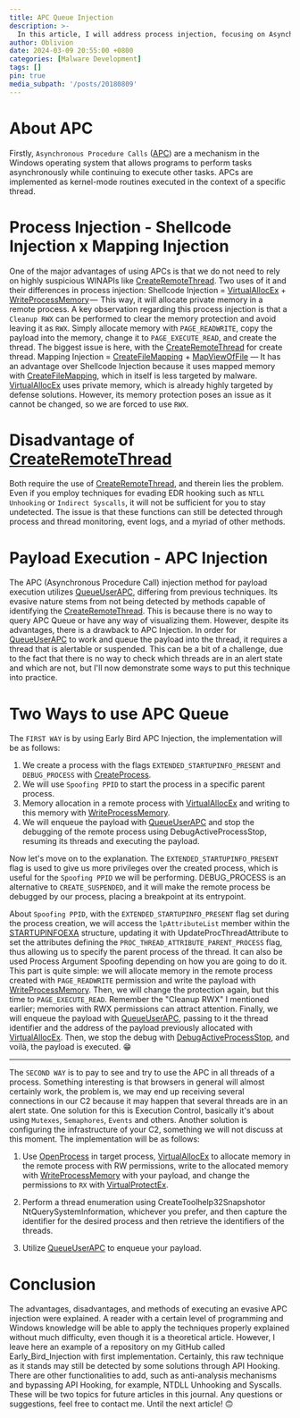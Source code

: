 ```yaml
---
title: APC Queue Injection
description: >-
  In this article, I will address process injection, focusing on Asynchronous Procedure Calls (APC) with evasion techniques and some important OPSEC warnings for your upcoming engagements in Red Team.
author: Oblivion
date: 2024-03-09 20:55:00 +0800
categories: [Malware Development]
tags: []
pin: true
media_subpath: '/posts/20180809'
---
```

# About APC
Firstly, ``Asynchronous Procedure Calls`` ([APC](https://learn.microsoft.com/en-us/windows/win32/sync/asynchronous-procedure-calls)) are a mechanism in the Windows operating system that allows programs to perform tasks asynchronously while continuing to execute other tasks. APCs are implemented as kernel-mode routines executed in the context of a specific thread.

# Process Injection - Shellcode Injection x Mapping Injection
One of the major advantages of using APCs is that we do not need to rely on highly suspicious WINAPIs like [CreateRemoteThread](https://learn.microsoft.com/en-us/windows/win32/api/processthreadsapi/nf-processthreadsapi-createremotethread). Two uses of it and their differences in process injection:
Shellcode Injection = [VirtualAllocEx](https://learn.microsoft.com/en-us/windows/win32/api/memoryapi/nf-memoryapi-virtualallocex) + [WriteProcessMemory](https://learn.microsoft.com/en-us/windows/win32/api/memoryapi/nf-memoryapi-writeprocessmemory) —  This way, it will allocate private memory in a remote process. A key observation regarding this process injection is that a ``Cleanup RWX`` can be performed to clear the memory protection and avoid leaving it as ``RWX``. Simply allocate memory with ``PAGE_READWRITE``, copy the payload into the memory, change it to ``PAGE_EXECUTE_READ``, and create the thread. The biggest issue is here, with the [CreateRemoteThread](https://learn.microsoft.com/en-us/windows/win32/api/processthreadsapi/nf-processthreadsapi-createremotethread) for create thread. 
Mapping Injection = [CreateFileMapping](https://learn.microsoft.com/en-us/windows/win32/api/winbase/nf-winbase-createfilemappinga) + [MapViewOfFile](https://learn.microsoft.com/en-us/windows/win32/api/memoryapi/nf-memoryapi-mapviewoffile) — It has an advantage over Shellcode Injection because it uses mapped memory with [CreateFileMapping](https://learn.microsoft.com/en-us/windows/win32/api/winbase/nf-winbase-createfilemappinga), which in itself is less targeted by malware. [VirtualAllocEx](https://learn.microsoft.com/en-us/windows/win32/api/memoryapi/nf-memoryapi-virtualallocex) uses private memory, which is already highly targeted by defense solutions. However, its memory protection poses an issue as it cannot be changed, so we are forced to use ``RWX``.

# Disadvantage of [CreateRemoteThread](https://learn.microsoft.com/en-us/windows/win32/api/processthreadsapi/nf-processthreadsapi-createremotethread)
Both require the use of [CreateRemoteThread](https://learn.microsoft.com/en-us/windows/win32/api/processthreadsapi/nf-processthreadsapi-createremotethread), and therein lies the problem. Even if you employ techniques for evading EDR hooking such as ``NTLL Unhooking`` or ``Indirect Syscalls``, it will not be sufficient for you to stay undetected. The issue is that these functions can still be detected through process and thread monitoring, event logs, and a myriad of other methods.

# Payload Execution - APC Injection
The APC (Asynchronous Procedure Call) injection method for payload execution utilizes [QueueUserAPC](https://learn.microsoft.com/en-us/windows/win32/api/processthreadsapi/nf-processthreadsapi-queueuserapc), differing from previous techniques. Its evasive nature stems from not being detected by methods capable of identifying the [CreateRemoteThread](https://learn.microsoft.com/en-us/windows/win32/api/processthreadsapi/nf-processthreadsapi-createremotethread). This is because there is no way to query APC Queue or have any way of visualizing them.
However, despite its advantages, there is a drawback to APC Injection. In order for [QueueUserAPC](https://learn.microsoft.com/en-us/windows/win32/api/processthreadsapi/nf-processthreadsapi-queueuserapc) to work and queue the payload into the thread, it requires a thread that is alertable or suspended. This can be a bit of a challenge, due to the fact that there is no way to check which threads are in an alert state and which are not, but I'll now demonstrate some ways to put this technique into practice.

# Two Ways to use APC Queue
The ``FIRST WAY`` is by using Early Bird APC Injection, the implementation will be as follows: 
1. We create a process with the flags ``EXTENDED_STARTUPINFO_PRESENT`` and ``DEBUG_PROCESS`` with [CreateProcess](https://learn.microsoft.com/en-us/windows/win32/api/processthreadsapi/nf-processthreadsapi-createprocessa). 
2. We will use ``Spoofing PPID`` to start the process in a specific parent process. 
3. Memory allocation in a remote process with [VirtualAllocEx](https://learn.microsoft.com/en-us/windows/win32/api/memoryapi/nf-memoryapi-virtualallocex) and writing to this memory with [WriteProcessMemory](). 
4. We will enqueue the payload with [QueueUserAPC](https://learn.microsoft.com/en-us/windows/win32/api/processthreadsapi/nf-processthreadsapi-queueuserapc) and stop the debugging of the remote process using DebugActiveProcessStop, resuming its 
threads and executing the payload.

Now let's move on to the explanation. The ``EXTENDED_STARTUPINFO_PRESENT`` flag is used to give us more privileges over the created process, which is useful for the ``Spoofing PPID`` we will be performing. DEBUG_PROCESS is an alternative to ``CREATE_SUSPENDED``, and it will make the remote process be debugged by our process, placing a breakpoint at its entrypoint.

About ``Spoofing PPID``, with the ``EXTENDED_STARTUPINFO_PRESENT`` flag set during the process creation, we will access the ``lpAttributeList`` member within the [STARTUPINFOEXA](https://learn.microsoft.com/en-us/windows/win32/api/winbase/ns-winbase-startupinfoexa) structure, updating it with UpdateProcThreadAttribute to set the attributes defining the ``PROC_THREAD_ATTRIBUTE_PARENT_PROCESS`` flag, thus allowing us to specify the parent process of the thread. It can also be used Process Argument Spoofing depending on how you are going to do it.
This part is quite simple: we will allocate memory in the remote process created with ``PAGE_READWRITE`` permission and write the payload with [WriteProcessMemory](). Then, we will change the protection again, but this time to ``PAGE_EXECUTE_READ``. Remember the "Cleanup RWX" I mentioned earlier; memories with RWX permissions can attract attention.
Finally, we will enqueue the payload with [QueueUserAPC](https://learn.microsoft.com/en-us/windows/win32/api/processthreadsapi/nf-processthreadsapi-queueuserapc), passing to it the thread identifier and the address of the payload previously allocated with [VirtualAllocEx](https://learn.microsoft.com/en-us/windows/win32/api/memoryapi/nf-memoryapi-virtualallocex). Then, we stop the debug with [DebugActiveProcessStop](https://learn.microsoft.com/en-us/windows/win32/api/debugapi/nf-debugapi-debugactiveprocessstop), and voilà, the payload is executed. 😁

----------

The ``SECOND WAY`` is to pay to see and try to use the APC in all threads of a process. Something interesting is that browsers in general will almost certainly work, the problem is, we may end up receiving several connections in our C2 because it may happen that several threads are in an alert state. One solution for this is Execution Control, basically it's about using ``Mutexes``, ``Semaphores``, ``Events`` and others. Another solution is configuring the infrastructure of your C2, something we will not discuss at this moment. The implementation will be as follows:

1. Use [OpenProcess](https://learn.microsoft.com/en-us/windows/win32/api/processthreadsapi/nf-processthreadsapi-openprocess) in target process, [VirtualAllocEx](https://learn.microsoft.com/en-us/windows/win32/api/memoryapi/nf-memoryapi-virtualallocex) to allocate memory in the remote process with RW permissions, write to the allocated memory with [WriteProcessMemory]() with your payload, and change the permissions to ``RX`` with [VirtualProtectEx](https://learn.microsoft.com/en-us/windows/win32/api/memoryapi/nf-memoryapi-virtualprotectex).

2. Perform a thread enumeration using CreateToolhelp32Snapshotor NtQuerySystemInformation, whichever you prefer, and then capture the identifier for the desired process and then retrieve the identifiers of the threads.

3. Utilize [QueueUserAPC](https://learn.microsoft.com/en-us/windows/win32/api/processthreadsapi/nf-processthreadsapi-queueuserapc) to enqueue your payload.

# Conclusion
The advantages, disadvantages, and methods of executing an evasive APC injection were explained. A reader with a certain level of programming and Windows knowledge will be able to apply the techniques properly explained without much difficulty, even though it is a theoretical article. However, I leave here an example of a repository on my GitHub called Early_Bird_Injection with first implementation.
Certainly, this raw technique as it stands may still be detected by some solutions through API Hooking. There are other functionalities to add, such as anti-analysis mechanisms and bypassing API Hooking, for example, NTDLL Unhooking and Syscalls. These will be two topics for future articles in this journal. Any questions or suggestions, feel free to contact me. Until the next article! 🙃